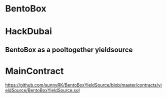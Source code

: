 # BentoBox

# HackDubai

## BentoBox as a pooltogether yieldsource

# MainContract
https://github.com/sunnyRK/BentoBoxYieldSource/blob/master/contracts/yieldSource/BentoBoxYieldSource.sol

